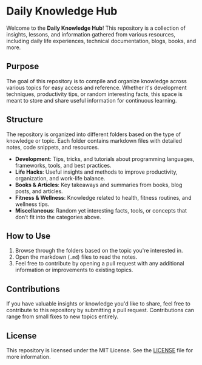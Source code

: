 # Daily Knowledge Hub

Welcome to the **Daily Knowledge Hub**! This repository is a collection of insights, lessons, and information gathered from various resources, including daily life experiences, technical documentation, blogs, books, and more.

## Purpose

The goal of this repository is to compile and organize knowledge across various topics for easy access and reference. Whether it's development techniques, productivity tips, or random interesting facts, this space is meant to store and share useful information for continuous learning.

## Structure

The repository is organized into different folders based on the type of knowledge or topic. Each folder contains markdown files with detailed notes, code snippets, and resources.

- **Development**: Tips, tricks, and tutorials about programming languages, frameworks, tools, and best practices.
- **Life Hacks**: Useful insights and methods to improve productivity, organization, and work-life balance.
- **Books & Articles**: Key takeaways and summaries from books, blog posts, and articles.
- **Fitness & Wellness**: Knowledge related to health, fitness routines, and wellness tips.
- **Miscellaneous**: Random yet interesting facts, tools, or concepts that don’t fit into the categories above.

## How to Use

1. Browse through the folders based on the topic you're interested in.
2. Open the markdown (`.md`) files to read the notes.
3. Feel free to contribute by opening a pull request with any additional information or improvements to existing topics.

## Contributions

If you have valuable insights or knowledge you'd like to share, feel free to contribute to this repository by submitting a pull request. Contributions can range from small fixes to new topics entirely.

## License

This repository is licensed under the MIT License. See the [LICENSE](LICENSE) file for more information.
